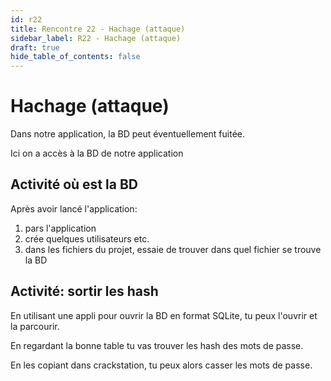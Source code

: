 ```yaml
---
id: r22
title: Rencontre 22 - Hachage (attaque)
sidebar_label: R22 - Hachage (attaque)
draft: true
hide_table_of_contents: false
---
```


# Hachage (attaque)

Dans notre application, la BD peut éventuellement fuitée. 

Ici on a accès à la BD de notre application

## Activité où est la BD

Après avoir lancé l'application:
1. pars l'application
2. crée quelques utilisateurs etc.
3. dans les fichiers du projet, essaie de trouver dans quel fichier se trouve la BD

## Activité: sortir les hash

En utilisant une appli pour ouvrir la BD en format SQLite, tu peux l'ouvrir et la parcourir.

En regardant la bonne table tu vas trouver les hash des mots de passe.

En les copiant dans crackstation, tu peux alors casser les mots de passe.




